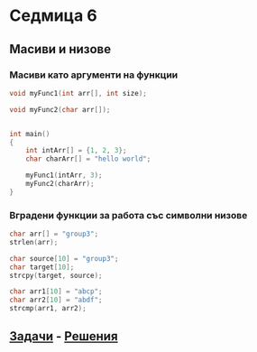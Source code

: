 # Седмица 6

## Масиви и низове

### Масиви като аргументи на функции

```c++
void myFunc1(int arr[], int size);

void myFunc2(char arr[]);


int main()
{
    int intArr[] = {1, 2, 3};
    char charArr[] = "hello world";

    myFunc1(intArr, 3);
    myFunc2(charArr);
}
```

### Вградени функции за работа със символни низове

```c++
char arr[] = "group3";
strlen(arr);

char source[10] = "group3";
char target[10];
strcpy(target, source);

char arr1[10] = "abcp";
char arr2[10] = "abdf";
strcmp(arr1, arr2);
```

## [Задачи](tasks.md) - [Решения](solutions.md)
